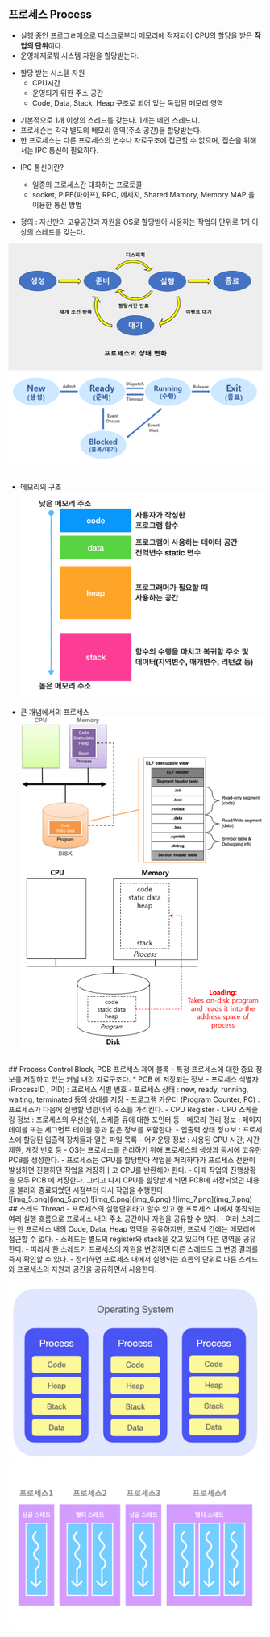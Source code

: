 ## 프로세스 Process
- 실헹 중인 프로그ㄹ매으로 디스크로부터 메모리에 적재되어 CPU의 할당을 받은 <b>작업의 단위</b>이다.
- 운영체제로붜 시스템 자원을 할당받는다.
* 할당 받는 시스템 자원
  - CPU시간
  - 운영되기 위한 주소 공간
  - Code, Data, Stack, Heap 구조로 되어 있는 독립된 메모리 영역
- 기본적으로 1개 이상의 스레드를 갖는다. 1개는 메인 스레드다.
- 프로세슨는 각각 별도의 메모리 영역(주소 공간)을 할당받는다.
- 한 프로세스는 다른 프로세스의 변수나 자료구조에 접근할 수 없으며, 접슨을 위해서는 IPC 통신이 필요하다.
* IPC 통신이란?
   - 일종의 프로세스간 대화하는 프로토콜 
    - socket, PIPE(파이프), RPC, 메세지, Shared Mamory, Memory MAP 을 이용한 통신 방법


* 정의 : 자신만의 고유공간과 자원을 OS로 할당받아 사용하는 작업의 단위로 1개 이상의 스레드를 갖는다.

![img.png](img.png)
![img_1.png](img_1.png)
<br><br>
* 메모리의 구조
![img_2.png](img_2.png)

* 큰 개념에서의 프로세스
![img_3.png](img_3.png)
![img_4.png](img_4.png)
<br>
## Process Control Block, PCB 프로세스 제어 블록
- 특정 프로세스에 대한 중요 정보를 저장하고 있는 커널 내의 자료구조다.
* PCB 에 저장되는 정보
  - 프로세스 식별자(ProcessID , PID) : 프로세스 식별 번호
  - 프로세스 상태 : new, ready, running, waiting, terminated  등의 상태를 저장
  - 프로그램 카운터 (Program Counter, PC) : 프로세스가 다음에 실행할 명령어의 주소를 가리킨다.
  - CPU Register
  - CPU 스케줄링 정보 : 프로세스의 우선순위, 스케줄 큐에 대한 포인터 등
  - 메모리 관리 정보 : 페이지 테이블 또는 세그먼트 테이블 등과 같은 정보를 포함한다. 
  - 입출력 상태 정ㅇ보 :  프로세스에 할당된 입출력 장치들과 열린 파일 목록 
  - 어카운팅 정보 : 사용된 CPU 시간, 시간 제한, 계정 번호 등
- OS는 프로세스를 관리하기 위해 프로세스의 생성과 동시에 고유한 PCB를 생성한다.
- 프로세스는 CPU를 할당받아 작업을 처리하다가 프로세스 전환이 발생하면 진행하던 작업을 저장하ㅏ고 CPU를 반환해야 한다.
- 이때 작업의 진행상황을 모두 PCB 에 저장한다. 그리고 다시 CPU를 할당받게 되면 PCB에 저장되었던 내용을 불러와 종료되었던 시점부터 다시 작업을 수행한다.
<br>
![img_5.png](img_5.png) ![img_6.png](img_6.png) ![img_7.png](img_7.png)
## 스레드 Thread
- 프로세스의 실행단위라고 할수 있고 한 프로세스 내에서 동작되는 여러 실행 흐름으로 프로세스 내의 주소 공간이나 자원을 공유할 수 있다.
- 여러 스레드는 한 프로세스 내의 Code, Data, Heap 영역을 공유하지만, 프로세 간에는 메모리에 접근할 수 없다. 
- 스레드는 별도의 register와 stack을 갖고 있으며 다른 영역을 공유한다. 
- 따라서 한 스레드가 프로세스의 자원을 변경하면 다른 스레드도 그 변경 결과를 즉시 확인할 수 있다.
- 정리하면 프로세스 내에서 실행되는 흐름의 단위로 다른 스레드와 프로세스의 자원과 공간을 공유하면서 사용한다.

![img_10.png](img_10.png)
![img_8.png](img_8.png)

